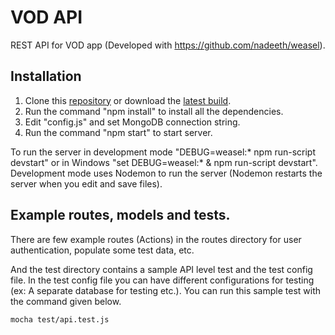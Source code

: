 # VOD API
REST API for VOD app (Developed with https://github.com/nadeeth/weasel).

## Installation

1. Clone this [repository](https://github.com/nadeeth/vod-api.git) or download the [latest build](https://github.com/nadeeth/vod-api/archive/master.zip).
2. Run the command "npm install" to install all the dependencies.
3. Edit "config.js" and set MongoDB connection string.
4. Run the command "npm start" to start server.

To run the server in development mode "DEBUG=weasel:* npm run-script devstart" or in Windows "set DEBUG=weasel:* & npm run-script devstart". Development mode uses Nodemon to run the server (Nodemon restarts the server when you edit and save files).

## Example routes, models and tests.

There are few example routes (Actions) in the routes directory for user authentication, populate some test data, etc.

And the test directory contains a sample API level test and the test config file. In the test config file you can have different configurations for testing (ex: A separate database for testing etc.). You can run this sample test with the command given below.

    mocha test/api.test.js


